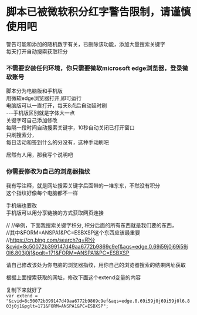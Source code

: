
# 脚本已被微软积分红字警告限制，请谨慎使用吧   
警告可能和添加的随机数字有关，已删除该功能，添加大量搜索关键字   
每天打开自动搜索获取积分   
### 不需要安装任何环境，你只需要微软microsoft edge浏览器，登录微软账号      
脚本分为电脑版和手机版   
用微软edge浏览器打开,即可运行        
电脑版可以一直打开，每天8点后自动延时刷    
---手机版区别就是字体大一点    
关键字可自己添加修改   
每隔一段时间自动搜索关键字，10秒自动关闭已打开窗口   
只刷搜索分，  
每日活动和签到什么的分没有，这种手动刷吧   

居然有人用，那我写个说明吧  
### 你需要修改为自己的浏览器指纹  

我有写注释，就是网址搜索关键字后面带的一堆东东，不然没有积分  
这个指纹好像每个电脑都不一样  

手机端也要改  
手机版可以用分享链接的方式获取网页连接  

//
//举例，下面我搜索关键字积分, 积分后面的所有东西就是我们要的东西，  
//其中&FORM=ANSPA1&PC=ESBXSP这个东西应该最重要  
//https://cn.bing.com/search?q=积分&cvid=8c50072b399147d49aa6772b9869c9ef&aqs=edge.0.69i59j0j69i59j0l6.803j0j1&pglt=171&FORM=ANSPA1&PC=ESBXSP

请自己修改该处为你电脑的浏览器指纹，用你自己的浏览器搜索的结果网址获取  

根据上面搜索获取的网址，修改下面这个extend变量的内容  

复制下来就好了  
`
var extend = "&cvid=8c50072b399147d49aa6772b9869c9ef&aqs=edge.0.69i59j0j69i59j0l6.803j0j1&pglt=171&FORM=ANSPA1&PC=ESBXSP";
`
